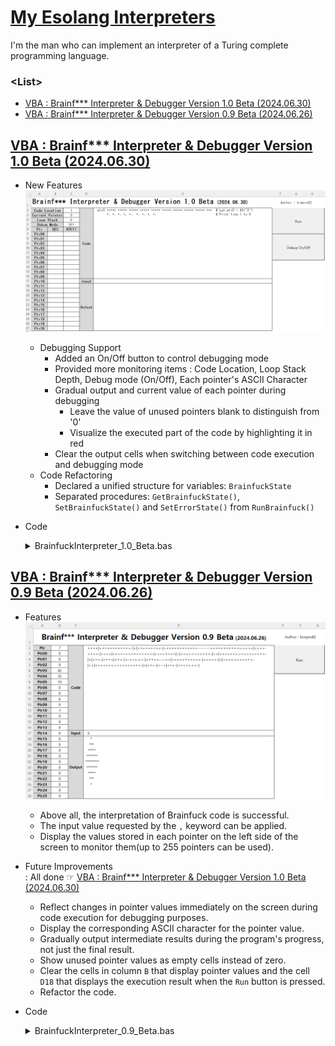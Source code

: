 # [My Esolang Interpreters](/README.md#interpreter)

I'm the man who can implement an interpreter of a Turing complete programming language.


### **\<List>**

- [VBA : Brainf*** Interpreter & Debugger Version 1.0 Beta (2024.06.30)](#vba--brainf-interpreter--debugger-version-10-beta-20240630)
- [VBA : Brainf*** Interpreter & Debugger Version 0.9 Beta (2024.06.26)](#vba--brainf-interpreter--debugger-version-09-beta-20240626)


## [VBA : Brainf*** Interpreter & Debugger Version 1.0 Beta (2024.06.30)](#list)

- New Features
  ![Brainfuck Interpreter Ver. 1.0 Beta](./Images/BrainfuckInterpreter_1.0_Beta.gif)
  - Debugging Support
    - Added an On/Off button to control debugging mode
    - Provided more monitoring items : Code Location, Loop Stack Depth, Debug mode (On/Off), Each pointer's ASCII Character
    - Gradual output and current value of each pointer during debugging
      - Leave the value of unused pointers blank to distinguish from '0'
      - Visualize the executed part of the code by highlighting it in red
    - Clear the output cells when switching between code execution and debugging mode
  - Code Refactoring
    - Declared a unified structure for variables: `BrainfuckState`
    - Separated procedures: `GetBrainfuckState()`, `SetBrainfuckState()` and `SetErrorState()` from `RunBrainfuck()`
- Code
  <details>
    <summary>BrainfuckInterpreter_1.0_Beta.bas</summary>

  ```vba
  Option Explicit
  ```
  ```vba
  Private state As BrainfuckState
  Private DebugMode As Boolean

  ' Structure to hold Brainfuck interpreter state
  Private Type BrainfuckState

      code As String            ' Brainfuck code to be executed
      inputStr As String        ' Input string for ',' command
      cells(255) As Long        ' Memory cells (up to 256 cells)
      usedPtrs(255) As Boolean  ' Tracks whether each pointer has been used
      ptr As Long               ' Current memory pointer position
      inputPtr As Long          ' Input string pointer
      codePtr As Long           ' Brainfuck code pointer position
      loopStack As Collection   ' Stack to manage loop positions
      output As String          ' Output generated by '.' command
      currentChar As String     ' Current character being processed in the code

  End Type
  ```
  ```vba
  ' Retrieves the initial state of the Brainfuck interpreter
  Private Function GetBrainfuckState() As BrainfuckState

      Dim state As BrainfuckState

      ' Initialize variables
      state.code = Range("E2").Value      ' Brainfuck code from Excel cell E2
      state.inputStr = Range("E17").Value ' Input string from Excel cell E17
      state.ptr = 0
      state.inputPtr = 1
      state.codePtr = 1
      Set state.loopStack = New Collection
      state.output = ""

      ' Initialize usedPtrs array
      Dim i As Long
      For i = 0 To 255
          state.usedPtrs(i) = False
      Next i

      GetBrainfuckState = state

  End Function
  ```
  ```vba
  ' Updates the Excel sheet with the current state of the Brainfuck interpreter
  Private Sub SetBrainfuckState(state As BrainfuckState)

      Dim i As Long
      Dim cell As Range

      ' Print pointer position
      Range("C2").Value = state.codePtr
      Range("C3").Value = state.ptr
      Range("C4").Value = state.loopStack.Count

      ' Print memory cells and their ASCII values
      For i = 0 To 20
          If state.usedPtrs(i) Then
              Range("B7").Offset(i, 0).Value = state.cells(i)
              Range("C7").Offset(i, 0).Value = Chr(state.cells(i))
          Else
              Range("B7").Offset(i, 0).Value = ""
              Range("C7").Offset(i, 0).Value = ""
          End If
      Next i

      ' Print output
      Range("E18").Value = state.output

      ' Highlight the current character in code with special formatting
      If DebugMode Then
          With Range("E2").Characters(1, state.codePtr).Font
              .Color = RGB(255, 0, 0)
          End With
      End If

  End Sub
  ```
  ```vba
  ' Appends error information to the existing error output in Excel cell E18
  Private Sub SetErrorState(codePtr As Long, currentChar As String)

      Range("E18").Value = Range("E18").Value & vbCrLf & vbCrLf & "Error at position: " & codePtr & ", Character: " & currentChar

  End Sub
  ```
  ```vba
  ' Executes the Brainfuck code until completion or a debug break condition
  Private Sub RunBrainfuck()

      On Error GoTo ErrorHandler

      ' Get initial state if not in debug mode or if already finished
      If Not DebugMode Or state.codePtr > Len(state.code) Then
          state = GetBrainfuckState()
      End If

      ' Run Brainfuck code
      Do While state.codePtr <= Len(state.code)
          state.currentChar = Mid(state.code, state.codePtr, 1)
          Select Case state.currentChar
              Case ">"
                  state.ptr = (state.ptr + 1) Mod 256
              Case "<"
                  state.ptr = (state.ptr - 1) Mod 256
              Case "+"
                  state.cells(state.ptr) = (state.cells(state.ptr) + 1) Mod 256
                  state.usedPtrs(state.ptr) = True
              Case "-"
                  state.cells(state.ptr) = (state.cells(state.ptr) - 1) Mod 256
                  state.usedPtrs(state.ptr) = True
              Case "."
                  state.output = state.output & Chr(state.cells(state.ptr))
                  state.usedPtrs(state.ptr) = True
              Case ","
                  If state.inputPtr <= Len(state.inputStr) Then
                      state.cells(state.ptr) = Asc(Mid(state.inputStr, state.inputPtr, 1))
                      state.inputPtr = state.inputPtr + 1
                  Else
                      state.cells(state.ptr) = 0
                  End If
                  state.usedPtrs(state.ptr) = True
              Case "["
                  If state.cells(state.ptr) = 0 Then
                      Dim loopStart As Long
                      loopStart = 1
                      Do While loopStart > 0
                          state.codePtr = state.codePtr + 1
                          If Mid(state.code, state.codePtr, 1) = "[" Then loopStart = loopStart + 1
                          If Mid(state.code, state.codePtr, 1) = "]" Then loopStart = loopStart - 1
                      Loop
                  Else
                      state.loopStack.Add state.codePtr
                  End If
                  state.usedPtrs(state.ptr) = True
              Case "]"
                  If state.cells(state.ptr) <> 0 Then
                      state.codePtr = state.loopStack(state.loopStack.Count)
                  Else
                      state.loopStack.Remove state.loopStack.Count
                  End If
                  state.usedPtrs(state.ptr) = True
          End Select

          state.codePtr = state.codePtr + 1

          ' Check for debug break condition
          If DebugMode Then
              If state.currentChar = "," Or _
                state.currentChar = "." Or _
                (state.currentChar = "]" And state.cells(state.ptr) = 0) Then
                  SetBrainfuckState state
                  Exit Do
              End If
          End If
      Loop

      ' Check if we are done
      If state.codePtr > Len(state.code) Then
          state.output = state.output & vbCrLf & vbCrLf & "Program execution finished."
          Range("E2").Font.Color = RGB(0, 0, 0)
          SetBrainfuckState state
      End If

      Exit Sub

  ErrorHandler:
      SetErrorState state.codePtr, state.currentChar

  End Sub
  ```
  ```vba
  ' Toggles the debug mode on or off
  Private Sub SwitchDebugMode(Optional Mode As Boolean)

      If Not DebugMode Or Mode Then
          DebugMode = True
          Range("C5").Value = "On"
      Else
          state = GetBrainfuckState()
          DebugMode = False
          Range("C5").Value = "Off"
      End If

      state = GetBrainfuckState()
      Range("E2").Font.Color = RGB(0, 0, 0)
      SetBrainfuckState state

  End Sub
  ```
  ```vba
  ' Runs the Brainfuck interpreter when the Run button is clicked
  Private Sub btnRun_Click()

      Application.Calculation = xlManual
      Call RunBrainfuck
      Application.Calculation = xlAutomatic

  End Sub
  ```
  ```vba
  ' Toggles debug mode when the Debug button is clicked
  Private Sub btnDebug_Click()

      SwitchDebugMode

  End Sub
  ```
  </details>


## [VBA : Brainf*** Interpreter & Debugger Version 0.9 Beta (2024.06.26)](#list)

- Features
  ![Brainfuck Interpreter Ver. 0.9](./Images/BrainfuckInterpreter_0.9_Beta.png)
  - Above all, the interpretation of Brainfuck code is successful.
  - The input value requested by the `,` keyword can be applied.
  - Display the values stored in each pointer on the left side of the screen to monitor them(up to 255 pointers can be used).
- Future Improvements  
  : All done ☞ [VBA : Brainf*** Interpreter & Debugger Version 1.0 Beta (2024.06.30)](#vba--brainf-interpreter--debugger-version-10-beta-20240630)
  - Reflect changes in pointer values immediately on the screen during code execution for debugging purposes.
  - Display the corresponding ASCII character for the pointer value.
  - Gradually output intermediate results during the program's progress, not just the final result.
  - Show unused pointer values as empty cells instead of zero.
  - Clear the cells in column `B` that display pointer values and the cell `D18` that displays the execution result when the `Run` button is pressed.
  - Refactor the code.
- Code
  <details>
    <summary>BrainfuckInterpreter_0.9_Beta.bas</summary>

  ```vba
  Option Explicit
  ```
  ```vba
  Private Sub RunBrainfuck()

      ' Declare variables
      Dim code As String
      Dim inputStr As String
      Dim cells(255) As Long
      Dim ptr As Long
      Dim inputPtr As Long
      Dim codePtr As Long
      Dim loopStack As Collection
      Dim i As Long, loopStart As Long, loopEnd As Long
      Dim output As String
      Dim currentChar As String

      On Error GoTo ErrorHandler

      ' Initialize variables
      code = Range("D2").Value
      inputStr = Range("D17").Value
      ptr = 0
      inputPtr = 1
      codePtr = 1
      Set loopStack = New Collection
      output = ""

      ' Run Brainfuck code
      Do While codePtr <= Len(code)
          currentChar = Mid(code, codePtr, 1)
          Select Case currentChar
              Case ">"
                  ptr = (ptr + 1) Mod 256
              Case "<"
                  ptr = (ptr - 1) Mod 256
              Case "+"
                  cells(ptr) = (cells(ptr) + 1) Mod 256
              Case "-"
                  cells(ptr) = (cells(ptr) - 1) Mod 256
              Case "."
                  output = output & Chr(cells(ptr))
              Case ","
                  If inputPtr <= Len(inputStr) Then
                      cells(ptr) = Asc(Mid(inputStr, inputPtr, 1))
                      inputPtr = inputPtr + 1
                  Else
                      cells(ptr) = 0
                  End If
              Case "["
                  If cells(ptr) = 0 Then
                      loopStart = 1
                      Do While loopStart > 0
                          codePtr = codePtr + 1
                          If Mid(code, codePtr, 1) = "[" Then loopStart = loopStart + 1
                          If Mid(code, codePtr, 1) = "]" Then loopStart = loopStart - 1
                      Loop
                  Else
                      loopStack.Add codePtr
                  End If
              Case "]"
                  If cells(ptr) <> 0 Then
                      codePtr = loopStack(loopStack.Count)
                  Else
                      loopStack.Remove loopStack.Count
                  End If
          End Select
          codePtr = codePtr + 1
      Loop

      ' Print output
      Range("B2").Value = ptr
      For i = 0 To 25
          Range("B3").Offset(i, 0).Value = cells(i)
      Next i
      Range("D18").Value = output

      Exit Sub

  ErrorHandler:

      Range("D18").Value = "Error at position: " & codePtr & ", Character: " & currentChar

  End Sub
  ```
  ```vba
  Private Sub btnRun_Click()

      Application.Calculation = xlManual
          Call RunBrainfuck
      Application.Calculation = xlAutomatic

  End Sub
  ```
  </details>
